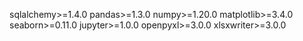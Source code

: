 sqlalchemy>=1.4.0
pandas>=1.3.0
numpy>=1.20.0
matplotlib>=3.4.0
seaborn>=0.11.0
jupyter>=1.0.0
openpyxl>=3.0.0
xlsxwriter>=3.0.0
